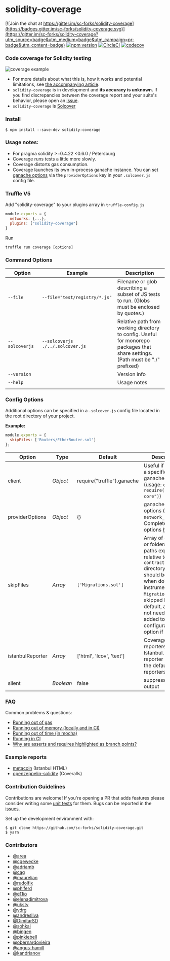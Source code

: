 # solidity-coverage

[![Join the chat at https://gitter.im/sc-forks/solidity-coverage](https://badges.gitter.im/sc-forks/solidity-coverage.svg)](https://gitter.im/sc-forks/solidity-coverage?utm_source=badge&utm_medium=badge&utm_campaign=pr-badge&utm_content=badge)
[![npm version](https://badge.fury.io/js/solidity-coverage.svg)](https://badge.fury.io/js/solidity-coverage)
[![CircleCI](https://circleci.com/gh/sc-forks/solidity-coverage.svg?style=svg)](https://circleci.com/gh/sc-forks/solidity-coverage)
[![codecov](https://codecov.io/gh/sc-forks/solidity-coverage/branch/master/graph/badge.svg)](https://codecov.io/gh/sc-forks/solidity-coverage)

### Code coverage for Solidity testing
![coverage example](https://cdn-images-1.medium.com/max/800/1*uum8t-31bUaa6dTRVVhj6w.png)

+ For more details about what this is, how it works and potential limitations, see
[the accompanying article](https://blog.colony.io/code-coverage-for-solidity-eecfa88668c2).
+ `solidity-coverage` is in development and **its accuracy is unknown.** If you
find discrepancies between the coverage report and your suite's behavior, please open an
[issue](https://github.com/sc-forks/solidity-coverage/issues).
+ `solidity-coverage` is [Solcover](https://github.com/JoinColony/solcover)

### Install
```
$ npm install --save-dev solidity-coverage
```
### Usage notes:
+ For pragma solidity >=0.4.22 <0.6.0 / Petersburg
+ Coverage runs tests a little more slowly.
+ Coverage distorts gas consumption.
+ Coverage launches its own in-process ganache instance. You can
  set [ganache options](https://github.com/trufflesuite/ganache-core#options) via
  the `providerOptions` key in your `.solcover.js` config file.

### Truffle V5

Add "solidity-coverage" to your plugins array in `truffle-config.js`
```javascript
module.exports = {
  networks: {...},
  plugins: ["solidity-coverage"]
}
```
Run
```
truffle run coverage [options]
```


### Command Options
| Option       | Example                        | Description |
|--------------|--------------------------------|-------------|
| `--file`       | `--file="test/registry/*.js"`    | Filename or glob describing a subset of JS tests to run. (Globs must be enclosed by quotes.)|
| `--solcoverjs` | `--solcoverjs ./../.solcover.js` | Relative path from working directory to config. Useful for monorepo packages that share settings. (Path must be "./" prefixed) |
| `--version`    |                                | Version info |
| `--help`       |                                | Usage notes  |
|<img width=250/>|<img width=500/>              |<img width=100/>|

### Config Options

Additional options can be specified in a `.solcover.js` config file located in
the root directory of your project.

**Example:**
```javascript
module.exports = {
  skipFiles: ['Routers/EtherRouter.sol']
};
```


| Option | Type | Default | Description |
| ------ | ---- | ------- | ----------- |
| client | *Object* | require("truffle").ganache | Useful if you need a specific ganache version. (usage: `client: require("ganache-core")`)|
| providerOptions | *Object* | {} | ganache-core options (ex: `network_id: 55`). Complete list of options [here](https://github.com/trufflesuite/ganache-core#options).  |
| skipFiles | *Array* | `['Migrations.sol']` | Array of contracts or folders (with paths expressed relative to the `contracts` directory) that should be skipped when doing instrumentation. `Migrations.sol` is skipped by default, and does not need to be added to this configuration option if it is used. |
| istanbulReporter | *Array* | ['html', 'lcov', 'text'] | Coverage reporters for Istanbul. Optional reporter replaces the default reporters. |
| silent | *Boolean* | false | suppress logging output |

### FAQ

Common problems & questions:

+ [Running out of gas](https://github.com/sc-forks/solidity-coverage/blob/master/docs/faq.md#running-out-of-gas)
+ [Running out of memory (locally and in CI)](https://github.com/sc-forks/solidity-coverage/blob/master/docs/faq.md#running-out-of-memory-locally-and-in-ci)
+ [Running out of time (in mocha)](https://github.com/sc-forks/solidity-coverage/blob/master/docs/faq.md#running-out-of-time-in-mocha)
+ [Running in CI](https://github.com/sc-forks/solidity-coverage/blob/master/docs/faq.md#continuous-integration-installing-metacoin-on-travisci-with-coveralls)
+ [Why are asserts and requires highlighted as branch points?](https://github.com/sc-forks/solidity-coverage/blob/master/docs/faq.md#why-has-my-branch-coverage-decreased-why-is-assert-being-shown-as-a-branch-point)


### Example reports
+ [metacoin](https://sc-forks.github.io/metacoin/) (Istanbul HTML)
+ [openzeppelin-solidity](https://coveralls.io/github/OpenZeppelin/openzeppelin-solidity?branch=master)  (Coveralls)

### Contribution Guidelines

Contributions are welcome! If you're opening a PR that adds features please consider writing some
[unit tests](https://github.com/sc-forks/solidity-coverage/tree/master/test) for them.  Bugs can be
reported in the [issues](https://github.com/sc-forks/solidity-coverage/issues).

Set up the development environment with:
```
$ git clone https://github.com/sc-forks/solidity-coverage.git
$ yarn
```

### Contributors
+ [@area](https://github.com/area)
+ [@cgewecke](https://github.com/cgewecke)
+ [@adriamb](https://github.com/adriamb)
+ [@cag](https://github.com/cag)
+ [@maurelian](https://github.com/maurelian)
+ [@rudolfix](https://github.com/rudolfix)
+ [@phiferd](https://github.com/phiferd)
+ [@e11io](https://github.com/e11io)
+ [@elenadimitrova](https://github.com/elenadimitrova)
+ [@ukstv](https://github.com/ukstv)
+ [@vdrg](https://github.com/vdrg)
+ [@andresliva](https://github.com/andresilva)
+ [@DimitarSD](https://github.com/DimitarSD)
+ [@sohkai](https://github.com/sohkai)
+ [@bingen](https://github.com/bingen)
+ [@pinkiebell](https://github.com/pinkiebell)
+ [@obernardovieira](https://github.com/obernardovieira)
+ [@angus-hamill](https://github.com/angus-hamill)
+ [@kandrianov](https://github.com/kandrianov)
